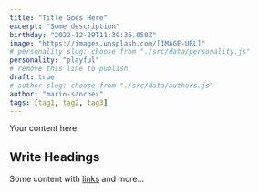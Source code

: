 ```yaml
---
title: "Title Goes Here"
excerpt: "Some description"
birthday: "2022-12-29T11:39:36.050Z"
image: "https://images.unsplash.com/[IMAGE-URL]"
# personality slug: choose from "./src/data/personality.js"
personality: "playful"
# remove this line to publish
draft: true
# author slug: choose from "./src/data/authors.js"
author: "mario-sanchez"
tags: [tag1, tag2, tag3]
---
```


Your content here

## Write Headings

Some content with [links](#) and more...
